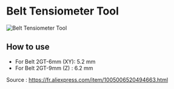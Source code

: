 # Belt Tensiometer Tool

![Belt Tensiometer Tool](https://ae01.alicdn.com/kf/Se825641bdaa542438f62ec30de9d93f6x.jpg)

## How to use
* For Belt 2GT-6mm (XY): 5.2 mm
* For Belt 2GT-9mm (Z) : 6.2 mm

Source : https://fr.aliexpress.com/item/1005006520494663.html